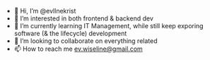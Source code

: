 - 👋 Hi, I’m @evllnekrist
- 👀 I’m interested in both frontend & backend dev
- 🌱 I’m currently learning IT Management, while still keep exporing software (& the lifecycle) development 
- 💞️ I’m looking to collaborate on everything related 
- 📫 How to reach me ev.wiseline@gmail.com

<!---
evllnekrist/evllnekrist is a ✨ special ✨ repository because its `README.md` (this file) appears on your GitHub profile.
You can click the Preview link to take a look at your changes.
--->
